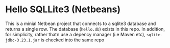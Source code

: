 # Hello SQLLite3 (Netbeans)

This is a minial Netbean project that connects to a sqlite3 database and returns a single row. The database (`hello.db`) exists in this repo. In addition, for simplicity, rather thatn use a depency manager (i.e Maven etc), `sqlite-jdbc-3.23.1.jar` is checked into the same repo
